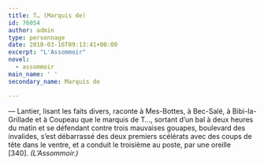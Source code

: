 ```yaml
---
title: T… (Marquis de)
id: 76054
author: admin
type: personnage
date: 2010-03-16T09:13:41+00:00
excerpt: "L'Assommoir"
novel:
  - assommoir
main_name: ' '
secondary_name: Marquis de

---
```

— Lantier, lisant les faits divers, raconte à Mes-Bottes, à Bec-Salé, à Bibi-la-Grillade et à Coupeau que le marquis de T&#8230;, sortant d&rsquo;un bal à deux heures du matin et se défendant contre trois mauvaises gouapes, boulevard des invalides, s&rsquo;est débarrassé des deux premiers scélérats avec des coups de tête dans le ventre, et a conduit le troisième au poste, par une oreille [340]. _(L&rsquo;Assommoir.)_